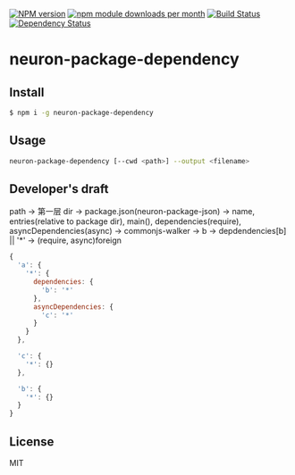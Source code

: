 [![NPM version](https://badge.fury.io/js/neuron-package-dependency.svg)](http://badge.fury.io/js/neuron-package-dependency)
[![npm module downloads per month](http://img.shields.io/npm/dm/neuron-package-dependency.svg)](https://www.npmjs.org/package/neuron-package-dependency)
[![Build Status](https://travis-ci.org/neuron-js/neuron-package-dependency.svg?branch=master)](https://travis-ci.org/neuron-js/neuron-package-dependency)
[![Dependency Status](https://david-dm.org/neuron-js/neuron-package-dependency.svg)](https://david-dm.org/neuron-js/neuron-package-dependency)

# neuron-package-dependency

<!-- description -->

## Install

```sh
$ npm i -g neuron-package-dependency
```

## Usage

```sh
neuron-package-dependency [--cwd <path>] --output <filename>
```

## Developer's draft

path -> 第一层 dir
-> package.json(neuron-package-json)
-> name, entries(relative to package dir), main(), dependencies(require), asyncDependencies(async)
-> commonjs-walker
  -> b -> depdendencies[b] || '*'
-> (require, async)foreign

```js
{
  'a': {
    '*': {
      dependencies: {
        'b': '*'
      },
      asyncDependencies: {
        'c': '*'
      } 
    }
  },

  'c': {
    '*': {}
  },

  'b': {
    '*': {}
  }
}
```

## License

MIT



